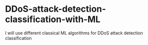 # DDoS-attack-detection-classification-with-ML
I will use different classical ML algorithms for DDoS attack detection classification
